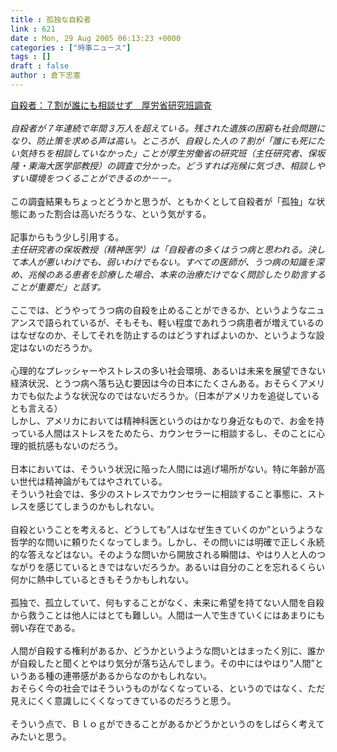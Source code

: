 ```yaml
---
title : 孤独な自殺者
link : 621
date : Mon, 29 Aug 2005 06:13:23 +0000
categories : ["時事ニュース"]
tags : []
draft : false
author : 倉下忠憲
---
```


<A HREF="http://www.mainichi-msn.co.jp/shakai/wadai/news/20050829k0000m040151000c.html" TARGET="_blank">自殺者：７割が誰にも相談せず　厚労省研究班調査</A><BR><BR><I>自殺者が７年連続で年間３万人を超えている。残された遺族の困窮も社会問題になり、防止策を求める声は高い。ところが、自殺した人の７割が「誰にも死にたい気持ちを相談していなかった」ことが厚生労働省の研究班（主任研究者、保坂隆・東海大医学部教授）の調査で分かった。どうすれば兆候に気づき、相談しやすい環境をつくることができるのか－－。</I><BR><BR>この調査結果もちょっとどうかと思うが、ともかくとして自殺者が「孤独」な状態にあった割合は高いだろうな、という気がする。<BR><BR>記事からもう少し引用する。<BR><I>主任研究者の保坂教授（精神医学）は「自殺者の多くはうつ病と思われる。決して本人が悪いわけでも、弱いわけでもない。すべての医師が、うつ病の知識を深め、兆候のある患者を診療した場合、本来の治療だけでなく問診したり助言することが重要だ」と話す。</I><BR><BR>ここでは、どうやってうつ病の自殺を止めることができるか、というようなニュアンスで語られているが、そもそも、軽い程度であれうつ病患者が増えているのはなぜなのか、そしてそれを防止するのはどうすればよいのか、というような設定はないのだろうか。<BR><BR>心理的なプレッシャーやストレスの多い社会環境、あるいは未来を展望できない経済状況、とうつ病へ落ち込む要因は今の日本にたくさんある。おそらくアメリカでも似たような状況なのではないだろうか。（日本がアメリカを追従しているとも言える）<BR>しかし、アメリカにおいては精神科医というのはかなり身近なもので、お金を持っている人間はストレスをためたら、カウンセラーに相談するし、そのことに心理的抵抗感もないのだろう。<BR><BR>日本においては、そういう状況に陥った人間には逃げ場所がない。特に年齢が高い世代は精神論がもてはやされている。<BR>そういう社会では、多少のストレスでカウンセラーに相談すること事態に、ストレスを感じてしまうのかもしれない。<BR><BR>自殺ということを考えると、どうしても”人はなぜ生きていくのか”というような哲学的な問いに頼りたくなってしまう。しかし、その問いには明確で正しく永続的な答えなどはない。そのような問いから開放される瞬間は、やはり人と人のつながりを感じているときではないだろうか。あるいは自分のことを忘れるくらい何かに熱中しているときもそうかもしれない。<BR><BR>孤独で、孤立していて、何もすることがなく、未来に希望を持てない人間を自殺から救うことは他人にはとても難しい。人間は一人で生きていくにはあまりにも弱い存在である。<BR><BR>人間が自殺する権利があるか、どうかというような問いとはまったく別に、誰かが自殺したと聞くとやはり気分が落ち込んでしまう。その中にはやはり”人間”というある種の連帯感があるからなのかもしれない。<BR>おそらく今の社会ではそういうものがなくなっている、というのではなく、ただ見えにくく意識しにくくなってきているのだろうと思う。<BR><BR>そういう点で、Ｂｌｏｇができることがあるかどうかというのをしばらく考えてみたいと思う。<br><br>

